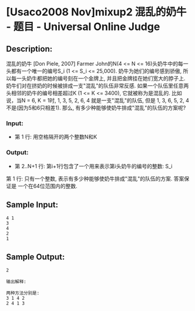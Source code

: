 # [Usaco2008 Nov]mixup2 混乱的奶牛 - 题目 - Universal Online Judge

## Description: 

混乱的奶牛 [Don Piele, 2007] Farmer John的N(4 <= N <= 16)头奶牛中的每一头都有一个唯一的编号S_i (1 <= S_i <= 25,000). 奶牛为她们的编号感到骄傲, 所以每一头奶牛都把她的编号刻在一个金牌上, 并且把金牌挂在她们宽大的脖子上. 奶牛们对在挤奶的时候被排成一支"混乱"的队伍非常反感. 如果一个队伍里任意两头相邻的奶牛的编号相差超过K (1 <= K <= 3400), 它就被称为是混乱的. 比如说，当N = 6, K = 1时, 1, 3, 5, 2, 6, 4 就是一支"混乱"的队伍, 但是 1, 3, 6, 5, 2, 4 不是(因为5和6只相差1). 那么, 有多少种能够使奶牛排成"混乱"的队伍的方案呢? 

### Input: 

* 第 1 行: 用空格隔开的两个整数N和K 

### Output: 

* 第 2..N+1 行: 第i+1行包含了一个用来表示第i头奶牛的编号的整数: S_i 

第 1 行: 只有一个整数, 表示有多少种能够使奶牛排成"混乱"的队伍的方案. 答案保证是 一个在64位范围内的整数. 


## Sample Input: 
```
4 1
3
4
2
1

```

## Sample Output: 
```
2

输出解释:

两种方法分别是:
3 1 4 2
2 4 1 3

```

